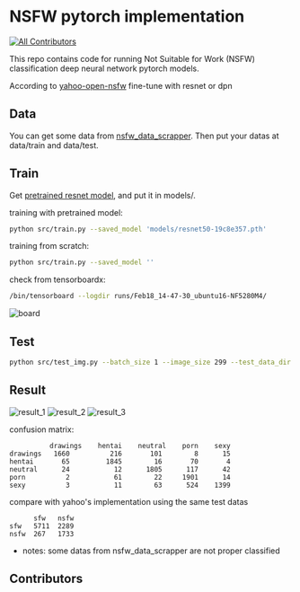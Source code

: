 NSFW pytorch implementation
=========
[![All Contributors](https://img.shields.io/badge/all_contributors-1-blue.svg?style=flat-square)](#contributors)

This repo contains code for running Not Suitable for Work (NSFW) classification deep neural network pytorch models.

According to [yahoo-open-nsfw](https://yahooeng.tumblr.com/post/151148689421/open-sourcing-a-deep-learning-solution-for)
fine-tune with resnet or dpn


Data
---------
You can get some data from [nsfw_data_scrapper](https://github.com/alexkimxyz/nsfw_data_scrapper).
Then put your datas at data/train and data/test.

Train
---------
Get [pretrained resnet model](https://download.pytorch.org/models/resnet50-19c8e357.pth), and put it in models/.

training with pretrained model:
```bash
python src/train.py --saved_model 'models/resnet50-19c8e357.pth'
```

training from scratch:
```bash
python src/train.py --saved_model ''
```

check from tensorboardx:
```bash
/bin/tensorboard --logdir runs/Feb18_14-47-30_ubuntu16-NF5280M4/
```
![board](results/tensorboard.jpg)

Test
---------
```bash
python src/test_img.py --batch_size 1 --image_size 299 --test_data_dir data/test_save/  --save_path data/result/ --saved_model models\resnet50-19c8e357.pth
```

Result
---------
![result_1](results/1.jpg) ![result_2](results/2.jpg) ![result_3](results/3.jpg)

confusion matrix:
```
          drawings    hentai    neutral    porn    sexy
drawings   1660          216       101        8      15
hentai       65         1845        16       70       4
neutral      24           12      1805      117      42
porn          2           61        22     1901      14
sexy          3           11        63      524    1399
```
compare with yahoo's implementation using the same test datas
```
      sfw   nsfw
sfw   5711  2289
nsfw  267   1733
```
* notes: some datas from nsfw_data_scrapper are not proper classified

## Contributors

